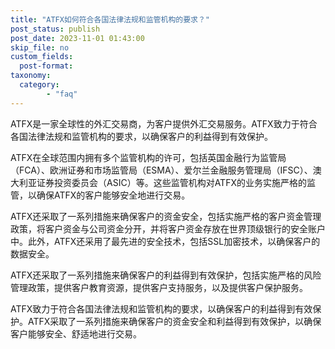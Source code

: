 ```yaml
---
title: "ATFX如何符合各国法律法规和监管机构的要求？"
post_status: publish
post_date: 2023-11-01 01:43:00
skip_file: no
custom_fields: 
  post-format: 
taxonomy:
  category:
        - "faq"
---
```


ATFX是一家全球性的外汇交易商，为客户提供外汇交易服务。ATFX致力于符合各国法律法规和监管机构的要求，以确保客户的利益得到有效保护。

ATFX在全球范围内拥有多个监管机构的许可，包括英国金融行为监管局（FCA）、欧洲证券和市场监管局（ESMA）、爱尔兰金融服务管理局（IFSC）、澳大利亚证券投资委员会（ASIC）等。这些监管机构对ATFX的业务实施严格的监管，以确保ATFX的客户能够安全地进行交易。

ATFX还采取了一系列措施来确保客户的资金安全，包括实施严格的客户资金管理政策，将客户资金与公司资金分开，并将客户资金存放在世界顶级银行的安全账户中。此外，ATFX还采用了最先进的安全技术，包括SSL加密技术，以确保客户的数据安全。

ATFX还采取了一系列措施来确保客户的利益得到有效保护，包括实施严格的风险管理政策，提供客户教育资源，提供客户支持服务，以及提供客户保护服务。

ATFX致力于符合各国法律法规和监管机构的要求，以确保客户的利益得到有效保护。ATFX采取了一系列措施来确保客户的资金安全和利益得到有效保护，以确保客户能够安全、舒适地进行交易。
